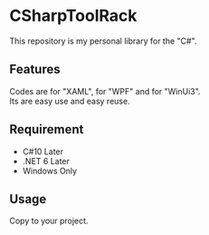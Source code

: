 # CSharpToolRack

This repository is my personal library for the "C#".  

## Features

Codes are for "XAML", for "WPF" and for "WinUi3".  
Its are easy use and easy reuse.  

## Requirement

- C#10 Later
- .NET 6 Later
- Windows Only

## Usage

Copy to your project.  
